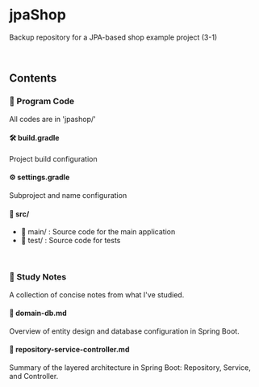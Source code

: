 # jpaShop
Backup repository for a JPA-based shop example project (3-1)

<br/>

## Contents
### 🧾 Program Code
All codes are in 'jpashop/'
#### 🛠️ build.gradle
Project build configuration
#### ⚙️ settings.gradle
Subproject and name configuration
#### 📁 src/
- 📁 main/ : Source code for the main application
- 📁 test/ : Source code for tests

<br/>

### 📝 Study Notes
A collection of concise notes from what I've studied.
#### 📘 domain-db.md
Overview of entity design and database configuration in Spring Boot.
#### 📘 repository-service-controller.md
Summary of the layered architecture in Spring Boot: Repository, Service, and Controller.
